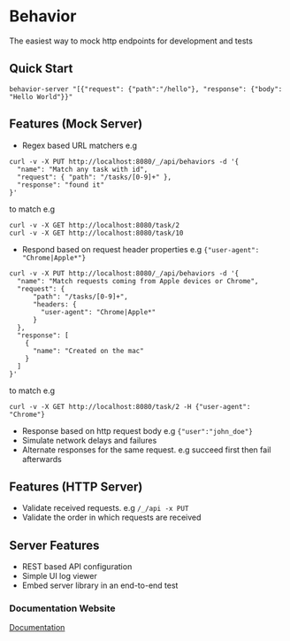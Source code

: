 # Behavior

The easiest way to mock http endpoints for development and tests

## Quick Start

```console
behavior-server "[{"request": {"path":"/hello"}, "response": {"body": "Hello World"}}"
```

## Features (Mock Server)

- Regex based URL matchers e.g 
```shell 
curl -v -X PUT http://localhost:8080/_/api/behaviors -d '{ 
  "name": "Match any task with id",
  "request": { "path": "/tasks/[0-9]+" }, 
  "response": "found it"
}'
``` 
to match e.g 
```shell
curl -v -X GET http://localhost:8080/task/2
curl -v -X GET http://localhost:8080/task/10
```

- Respond based on request header properties e.g `{"user-agent": "Chrome|Apple*"}`
```shell 
curl -v -X PUT http://localhost:8080/_/api/behaviors -d '{ 
  "name": "Match requests coming from Apple devices or Chrome",
  "request": { 
      "path": "/tasks/[0-9]+",
      "headers: {
        "user-agent": "Chrome|Apple*"
      }
  }, 
  "response": [
    {
      "name": "Created on the mac"
    }
  ]
}'
``` 
to match e.g 
```shell
curl -v -X GET http://localhost:8080/task/2 -H {"user-agent": "Chrome"}
```

- Response based on http request body e.g `{"user":"john_doe"}`
- Simulate network delays and failures
- Alternate responses for the same request. e.g succeed first then fail afterwards

## Features (HTTP Server)

- Validate received requests. e.g `/_/api -x PUT `
- Validate the order in which requests are received

## Server Features

- REST based API configuration
- Simple UI log viewer
- Embed server library in an end-to-end test

### Documentation Website

[Documentation](https://behaviour.dev)
